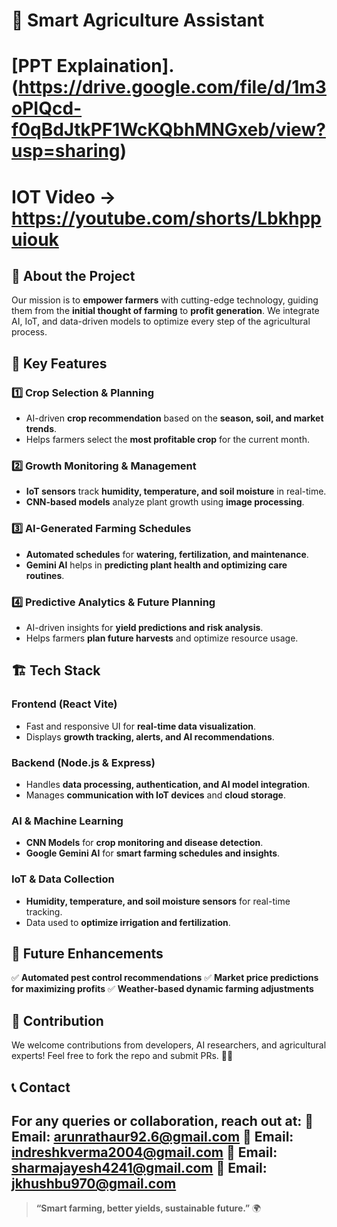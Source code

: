 # 🌱 Smart Agriculture Assistant
# [PPT Explaination].(https://drive.google.com/file/d/1m3oPIQcd-f0qBdJtkPF1WcKQbhMNGxeb/view?usp=sharing)
# IOT Video -> https://youtube.com/shorts/Lbkhppuiouk
## 🚀 About the Project
Our mission is to **empower farmers** with cutting-edge technology, guiding them from the **initial thought of farming** to **profit generation**. We integrate AI, IoT, and data-driven models to optimize every step of the agricultural process.

## 🌾 Key Features
### 1️⃣ **Crop Selection & Planning**
- AI-driven **crop recommendation** based on the **season, soil, and market trends**.
- Helps farmers select the **most profitable crop** for the current month.

### 2️⃣ **Growth Monitoring & Management**
- **IoT sensors** track **humidity, temperature, and soil moisture** in real-time.
- **CNN-based models** analyze plant growth using **image processing**.

### 3️⃣ **AI-Generated Farming Schedules**
- **Automated schedules** for **watering, fertilization, and maintenance**.
- **Gemini AI** helps in **predicting plant health and optimizing care routines**.

### 4️⃣ **Predictive Analytics & Future Planning**
- AI-driven insights for **yield predictions and risk analysis**.
- Helps farmers **plan future harvests** and optimize resource usage.

## 🏗️ Tech Stack
### **Frontend (React Vite)**
- Fast and responsive UI for **real-time data visualization**.
- Displays **growth tracking, alerts, and AI recommendations**.

### **Backend (Node.js & Express)**
- Handles **data processing, authentication, and AI model integration**.
- Manages **communication with IoT devices** and **cloud storage**.

### **AI & Machine Learning**
- **CNN Models** for **crop monitoring and disease detection**.
- **Google Gemini AI** for **smart farming schedules and insights**.

### **IoT & Data Collection**
- **Humidity, temperature, and soil moisture sensors** for real-time tracking.
- Data used to **optimize irrigation and fertilization**.

## 📌 Future Enhancements
✅ **Automated pest control recommendations**
✅ **Market price predictions for maximizing profits**
✅ **Weather-based dynamic farming adjustments**

## 🤝 Contribution
We welcome contributions from developers, AI researchers, and agricultural experts! Feel free to fork the repo and submit PRs. 🚜💡

## 📞 Contact
For any queries or collaboration, reach out at:
📧 Email: [arunrathaur92.6@gmail.com](arunrathaur92.6@gmail.com)
📧 Email: [indreshkverma2004@gmail.com](indreshkverma2004@gmail.com)
📧 Email: [sharmajayesh4241@gmail.com](sharmajayesh4241@gmail.com)
📧 Email: [jkhushbu970@gmail.com](jkhushbu970@gmail.com)
---

> **“Smart farming, better yields, sustainable future.”** 🌍

